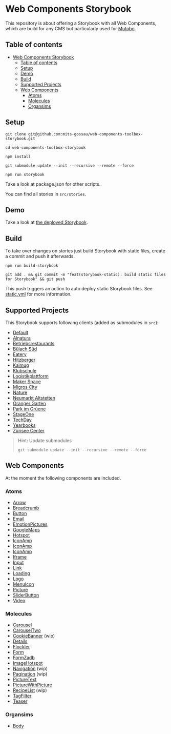 # Web Components Storybook

This repository is about offering a Storybook with all Web Components, which are build for any CMS but particularly used for [Mutobo](http://mutobo.ch/).

## Table of contents

- [Web Components Storybook](#web-components-storybook)
  - [Table of contents](#table-of-contents)
  - [Setup](#setup)
  - [Demo](#demo)
  - [Build](#build)
  - [Supported Projects](#supported-projects)
  - [Web Components](#web-components)
    - [Atoms](#atoms)
    - [Molecules](#molecules)
    - [Organsims](#organsims)

## Setup

```console
git clone git@github.com:mits-gossau/web-components-toolbox-storybook.git
```

```console
cd web-components-toolbox-storybook
```

```console
npm install
```

```console
git submodule update --init --recursive --remote --force
```

```console
npm run storybook
```

Take a look at package.json for other scripts.

You can find all stories in `src/stories`.

## Demo

Take a look at [the deployed Storybook](https://mits-gossau.github.io/web-components-toolbox-storybook/storybook-static/).

## Build

To take over changes on stories just build Storybook with static files, create a commit and push it afterwards.

```console
npm run build-storybook
```

```console
git add . && git commit -m "feat(storybook-static): build static files for Storybook" && git push
```

This push triggers an action to auto deploy static Storybook files. See [static.yml](.github/workflows/static.yml) for more information.

## Supported Projects

This Storybook supports following clients (added as submodules in `src`):

- [Default](https://github.com/mits-gossau/web-components-toolbox)
- [Alnatura](https://github.com/mits-gossau/web-components-toolbox-alnatura)
- [Betriebsrestaurants](https://github.com/mits-gossau/web-components-toolbox-betriebsrestaurant)
- [Bülach Süd](https://github.com/mits-gossau/web-components-toolbox-buelach-sued)
- [Eatery](https://github.com/mits-gossau/web-components-toolbox-eatery)
- [Hitzberger](https://github.com/mits-gossau/web-components-toolbox-hitzberger)
- [Kaimug](https://github.com/mits-gossau/web-components-toolbox-kaimug)
- [Klubschule](https://github.com/mits-gossau/web-components-toolbox-klubschule)
- [Logistikplattform](https://github.com/mits-gossau/web-components-toolbox-logistikplattform)
- [Maker Space](https://github.com/mits-gossau/web-components-toolbox-maker-space)
- [Migros City](https://github.com/mits-gossau/web-components-toolbox-migros-city)
- [Nature](https://github.com/mits-gossau/web-components-toolbox-nature)
- [Neumarkt Altstetten](https://github.com/mits-gossau/web-components-toolbox-neumarkt-altstetten)
- [Oranger Garten](https://github.com/mits-gossau/web-components-toolbox-orangergarten)
- [Park im Grüene](https://github.com/mits-gossau/web-components-toolbox-parkimgruene)
- [StageOne](https://github.com/mits-gossau/web-components-toolbox-stage-one)
- [TechDay](https://github.com/mits-gossau/web-components-toolbox-techday)
- [Yearbooks](https://github.com/mits-gossau/web-components-toolbox-yearbooks)
- [Zürisee Center](https://github.com/mits-gossau/web-components-toolbox-zueriseecenter)

> Hint: Update submodules
>
> ```console
> git submodule update --init --recursive --remote --force
>```

## Web Components

At the moment the following components are included.

### Atoms

- [Arrow](src/stories/atoms/Arrow.stories.js)
- [Breadcrumb](src/stories/atoms/Breadcrumb.stories.js)
- [Button](src/stories/atoms/Button.stories.js)
- [Email](src/stories/atoms/Email.stories.js)
- [EmotionPictures](src/stories/atoms/EmotionPictures.stories.js)
- [GoogleMaps](src/stories/atoms/GoogleMaps.stories.js)
- [Hotspot](src/stories/atoms/Hotspot.stories.js)
- [IconAmp](src/stories/atoms/IconAmp.stories.js)
- [IconAmp](src/stories/atoms/IconLocation.stories.js)
- [IconAmp](src/stories/atoms/IconPaperclip.stories.js)
- [Iframe](src/stories/atoms/Iframe.stories.js)
- [Input](src/stories/atoms/Input.stories.js)
- [Link](src/stories/atoms/Link.stories.js)
- [Loading](src/stories/atoms/Loading.stories.js)
- [Logo](src/stories/atoms/Logo.stories.js)
- [MenuIcon](src/stories/atoms/MenuIcon.stories.js)
- [Picture](src/stories/atoms/Picture.stories.js)
- [SliderButton](src/stories/atoms/SliderButton.stories.js)
- [Video](src/stories/atoms/Video.stories.js)

### Molecules

- [Carousel](src/stories/molecules/Carousel.stories.js)
- [CarouselTwo](src/stories/molecules/CarouselTwo.stories.js)
- [CookieBanner](src/stories/molecules/CookieBanner.stories.js) (wip)
- [Details](src/stories/molecules/Details.stories.js)
- [Flockler](src/stories/molecules/Flockler.stories.js)
- [Form](src/stories/molecules/Form.stories.js)
- [FormZadb](src/stories/molecules/FormZadb.stories.js)
- [ImageHotspot](src/stories/molecules/ImageHotspot.stories.js)
- [Navigation](src/stories/molecules/Navigation.stories.js) (wip)
- [Pagination](src/stories/molecules/Pagination.stories.js) (wip)
- [PictureText](src/stories/molecules/PictureText.stories.js)
- [PictureWithPicture](src/stories/molecules/PictureWithPicture.stories.js)
- [RecipeList](src/stories/molecules/RecipeList.stories.js) (wip)
- [TagFilter](src/stories/molecules/TagFilter.stories.js)
- [Teaser](src/stories/molecules/Teaser.stories.js)

### Organsims

- [Body](src/stories/organisms/Body.stories.js)
